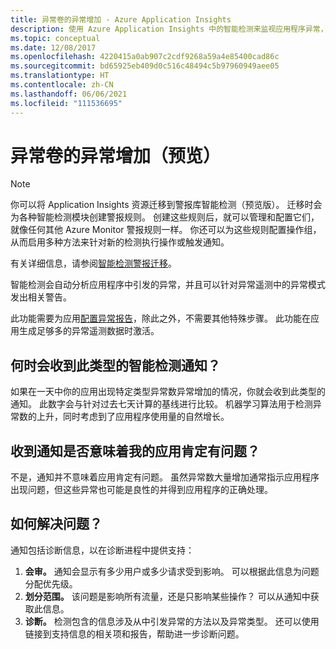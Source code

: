 ```yaml
---
title: 异常卷的异常增加 - Azure Application Insights
description: 使用 Azure Application Insights 中的智能检测来监视应用程序异常，以便发现异常卷中的异常模式。
ms.topic: conceptual
ms.date: 12/08/2017
ms.openlocfilehash: 4220415a0ab907c2cdf9268a59a4e85400cad86c
ms.sourcegitcommit: bd65925eb409d0c516c48494c5b97960949aee05
ms.translationtype: HT
ms.contentlocale: zh-CN
ms.lasthandoff: 06/06/2021
ms.locfileid: "111536695"
---
```

# <a name="abnormal-rise-in-exception-volume-preview"></a>异常卷的异常增加（预览）

>[!NOTE]
>你可以将 Application Insights 资源迁移到警报库智能检测（预览版）。 迁移时会为各种智能检测模块创建警报规则。 创建这些规则后，就可以管理和配置它们，就像任何其他 Azure Monitor 警报规则一样。 你还可以为这些规则配置操作组，从而启用多种方法来针对新的检测执行操作或触发通知。
>
> 有关详细信息，请参阅[智能检测警报迁移](../alerts/alerts-smart-detections-migration.md)。

智能检测会自动分析应用程序中引发的异常，并且可以针对异常遥测中的异常模式发出相关警告。

此功能需要为应用[配置异常报告](./asp-net-exceptions.md#set-up-exception-reporting)，除此之外，不需要其他特殊步骤。 此功能在应用生成足够多的异常遥测数据时激活。

## <a name="when-would-i-get-this-type-of-smart-detection-notification"></a>何时会收到此类型的智能检测通知？
如果在一天中你的应用出现特定类型异常数异常增加的情况，你就会收到此类型的通知。 此数字会与针对过去七天计算的基线进行比较。
机器学习算法用于检测异常数的上升，同时考虑到了应用程序使用量的自然增长。

## <a name="does-my-app-definitely-have-a-problem"></a>收到通知是否意味着我的应用肯定有问题？
不是，通知并不意味着应用肯定有问题。 虽然异常数大量增加通常指示应用程序出现问题，但这些异常也可能是良性的并得到应用程序的正确处理。

## <a name="how-do-i-fix-it"></a>如何解决问题？
通知包括诊断信息，以在诊断进程中提供支持：
1. **会审。** 通知会显示有多少用户或多少请求受到影响。 可以根据此信息为问题分配优先级。
2. **划分范围。** 该问题是影响所有流量，还是只影响某些操作？ 可以从通知中获取此信息。
3. **诊断。** 检测包含的信息涉及从中引发异常的方法以及异常类型。 还可以使用链接到支持信息的相关项和报告，帮助进一步诊断问题。
